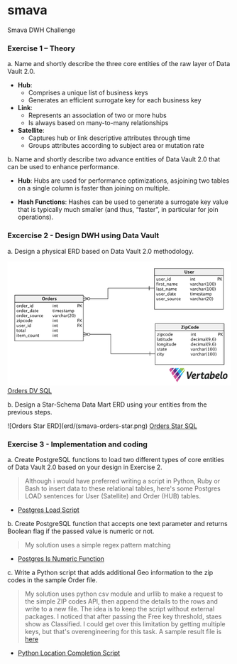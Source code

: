 # smava
Smava DWH Challenge

### Exercise 1 – Theory
a. Name and shortly describe the three core entities of the raw layer of Data Vault 2.0.

- **Hub**:
  - Comprises a unique list of business keys
  - Generates an efficient surrogate key for each business key
- **Link**:
  - Represents an association of two or more hubs
  - Is always based on many-to-many relationships
- **Satellite**:
  - Captures hub or link descriptive attributes through time
  - Groups attributes according to subject area or mutation rate

b. Name and shortly describe two advance entities of Data Vault 2.0 that can be used to enhance
performance.

- **Hub**: Hubs are used for performance optimizations, as joining two tables on a single column is faster than joining on multiple.

- **Hash Functions**: Hashes can be used to generate a surrogate key value that is typically much smaller (and thus, “faster”, in particular for join operations).

### Excercise 2 - Design DWH using Data Vault
a. Design a physical ERD based on Data Vault 2.0 methodology.

![Orders DV ERD](erd/smava-orders-erd.png)
[Orders DV SQL](sql/data_vault.sql)

b. Design a Star-Schema Data Mart ERD using your entities from the previous steps.

![Orders Star ERD](erd/(smava-orders-star.png)
[Orders Star SQL](sql/star_schema.sql)

### Exercise 3 - Implementation and coding
a. Create PostgreSQL functions to load two different types of core entities of Data Vault 2.0 based on your design in Exercise 2.

> Although i would have preferred writing a script in Python, Ruby or Bash to insert data to these relational tables, here's some Postgres LOAD sentences for User (Satellite) and Order (HUB) tables.

  - [Postgres Load Script](sql/load.sql)
  
b. Create PostgreSQL function that accepts one text parameter and returns Boolean flag if the passed value is numeric or not.

> My solution uses a simple regex pattern matching

  - [Postgres Is Numeric Function](sql/is_numeric.sql)

c. Write a Python script that adds additional Geo information to the zip codes in the sample Order file.

>  My solution uses python csv module and urllib to make a request to the simple ZIP codes API, then append the details to the rows and write to a new file. The idea is to keep the script without external packages. I noticed that after passing the Free key threshold, staes show as Classified. I could get over this limitation by getting multiple keys, but that's overengineering for this task. A sample result file is [here](data/orders_with_location_details.py)

  - [Python Location Completion Script](fill_zip.py)